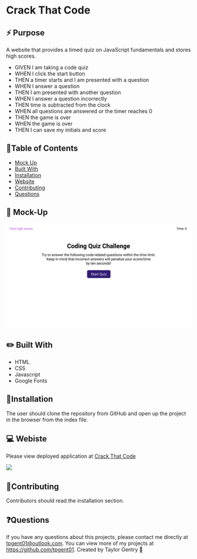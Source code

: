 # Crack That Code

## ⚡ Purpose
A website that provides a timed quiz on JavaScript fundamentals and stores high scores. 

* GIVEN I am taking a code quiz
* WHEN I click the start button
* THEN a timer starts and I am presented with a question
* WHEN I answer a question
* THEN I am presented with another question
* WHEN I answer a question incorrectly
* THEN time is subtracted from the clock
* WHEN all questions are answered or the timer reaches 0
* THEN the game is over
* WHEN the game is over
* THEN I can save my initials and score

## 📓Table of Contents
* [Mock Up](#mock-up)
* [Built With](#built-with)
* [Installation](#installation)
* [Website](#website)
* [Contributing](#contributing)
* [Questions](#questions)

## 🎨 Mock-Up
![](mockup.gif)

## ✏️ Built With
* HTML
* CSS
* Javascript
* Google Fonts

## 🔌Installation
The user should clone the repository from GitHub and open up the project in the browser from the index file.

## 💻 Webiste
Please view deployed application at [Crack That Code](https://tpgent01.github.io/crack-that-code/)

![](website.gif)

## 📌Contributing
Contributors should read the installation section.

## ❓Questions
If you have any questions about this projects, please contact me directly at tpgent01@outlook.com. 
You can view more of my projects at https://github.com/tpgent01.
Created by Taylor Gentry 👾
